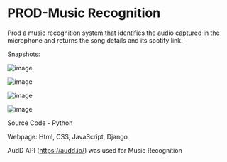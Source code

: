 # PROD-Music Recognition

Prod a music recognition system that identifies the audio captured in the microphone and returns the song details and its spotify link.

Snapshots:

![image](https://user-images.githubusercontent.com/95705856/153705626-eff91814-665e-4e4b-a802-d2eca5d8c76d.png)

![image](https://user-images.githubusercontent.com/95705856/153705675-2ea14fae-063b-4ffa-b943-857254edf5a5.png)

![image](https://user-images.githubusercontent.com/95705856/153705692-ae4f4651-bde0-48aa-ac94-5e0f66fd2608.png)

![image](https://user-images.githubusercontent.com/95705856/153706191-d9281dd2-d804-49dd-8e98-ff8238f5cbba.png)

Source Code - Python

Webpage: Html, CSS, JavaScript, Django

AudD API (https://audd.io/) was used for Music Recognition
